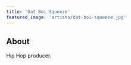 ```yaml
---
title: 'Dat Boi Squeeze'
featured_image: 'artists/dat-boi-squeeze.jpg'
---
```


## About

Hip Hop producer.

